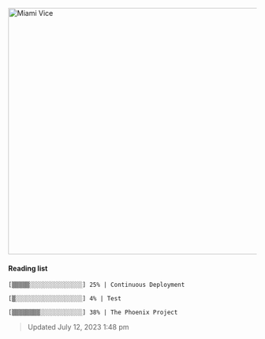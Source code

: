
[<img src="https://media.giphy.com/media/l0IsIMQkVZ0UK1Q7C/giphy.gif" alt="Miami Vice" width="800" height="500">](https://www.youtube.com/watch?v=-aMCzRj3Syg)

#### Reading list

    [▒▒▒▒▒░░░░░░░░░░░░░░░] 25% | Continuous Deployment
    
    [▒░░░░░░░░░░░░░░░░░░░] 4% | Test
    
    [▒▒▒▒▒▒▒▒░░░░░░░░░░░░] 38% | The Phoenix Project
    
> Updated July 12, 2023 1:48 pm
